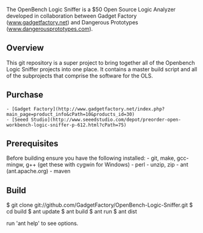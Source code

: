 The OpenBench Logic Sniffer is a $50 Open Source Logic Analyzer developed in collaboration between Gadget Factory (www.gadgetfactory.net) and Dangerous Prototypes (www.dangerousprototypes.com). 

Overview
--------
This git repository is a super project to bring together all of the Openbench Logic Sniffer projects into one place. It contains a master build script and all of the subprojects that comprise the software for the OLS.


Purchase
--------
	- [Gadget Factory](http://www.gadgetfactory.net/index.php?main_page=product_info&cPath=10&products_id=30)
	- [Seeed Studio](http://www.seeedstudio.com/depot/preorder-open-workbench-logic-sniffer-p-612.html?cPath=75)

Prerequisites
-------------
Before building ensure you have the following installed:
	- git, make, gcc-mingw, g++ (get these with cygwin for Windows)
	- perl
	- unzip, zip
	- ant (ant.apache.org)
	- maven

Build
-----
$ git clone git://github.com/GadgetFactory/OpenBench-Logic-Sniffer.git
$ cd build
$ ant update
$ ant build
$ ant run
$ ant dist

run 'ant help' to see options.